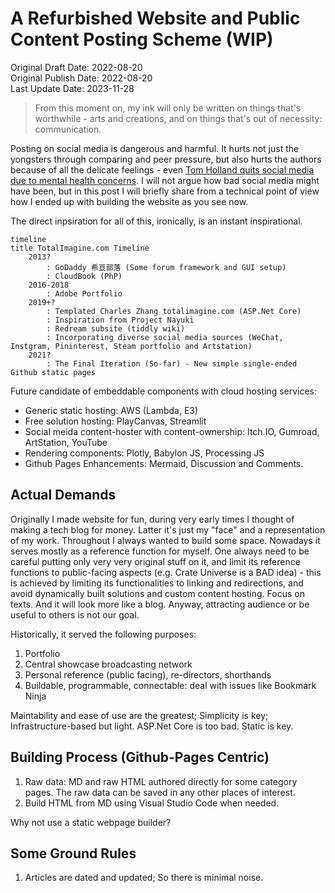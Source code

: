 # A Refurbished Website and Public Content Posting Scheme (WIP)

Original Draft Date: 2022-08-20  
Original Publish Date: 2022-08-20  
Last Update Date: 2023-11-28

> From this moment on, my ink will only be written on things that's worthwhile - arts and creations, and on things that's out of necessity: communication. 

Posting on social media is dangerous and harmful. It hurts not just the yongsters through comparing and peer pressure, but also hurts the authors because of all the delicate feelings - even [Tom Holland quits social media due to mental health concerns](https://www.cbsnews.com/news/tom-holland-social-media-mental-health-spider-man/). I will not argue how bad social media might have been, but in this post I will briefly share from a technical point of view how I ended up with building the website as you see now.

The direct inpsiration for all of this, ironically, is an instant inspirational.

```mermaid
timeline
title TotalImagine.com Timeline
    2013?
        : GoDaddy 希亘部落 (Some forum framework and GUI setup)
        : CloudBook (PhP)
    2016-2018
        : Adobe Portfolio
    2019+?
        : Templated Charles Zhang totalimagine.com (ASP.Net Core)
        : Inspiration from Project Nayuki
        : Redream subsite (tiddly wiki)
        : Incorporating diverse social media sources (WeChat, Instgram, Pininterest, Steam portfolio and Artstation)
    2021?
        : The Final Iteration (So-far) - New simple single-ended Github static pages
```

Future candidate of embeddable components with cloud hosting services:

* Generic static hosting: AWS (Lambda, E3)
* Free solution hosting: PlayCanvas, Streamlit
* Social meida content-hoster with content-ownership: Itch.IO, Gumroad, ArtStation, YouTube
* Rendering components: Plotly, Babylon JS, Processing JS
* Github Pages Enhancements: Mermaid, Discussion and Comments.

## Actual Demands

Originally I made website for fun, during very early times I thought of making a tech blog for money. Latter it's just my "face" and a representation of my work. Throughout I always wanted to build some space. Nowadays it serves mostly as a reference function for myself. One always need to be careful putting only very very original stuff on it, and limit its reference functions to public-facing aspects (e.g. Crate Universe is a BAD idea) - this is achieved by limiting its functionalities to linking and redirections, and avoid dynamically built solutions and custom content hosting. Focus on texts. And it will look more like a blog. Anyway, attracting audience or be useful to others is not our goal.

Historically, it served the following purposes:

1. Portfolio
2. Central showcase broadcasting network
3. Personal reference (public facing), re-directors, shorthands
4. Buildable, programmable, connectable: deal with issues like Bookmark Ninja

Maintability and ease of use are the greatest; Simplicity is key; Infrastructure-based but light. ASP.Net Core is too bad. Static is key.

## Building Process (Github-Pages Centric)

1. Raw data: MD and raw HTML authored directly for some category pages. The raw data can be saved in any other places of interest.
2. Build HTML from MD using Visual Studio Code when needed.

Why not use a static webpage builder?

## Some Ground Rules

1. Articles are dated and updated; So there is minimal noise.